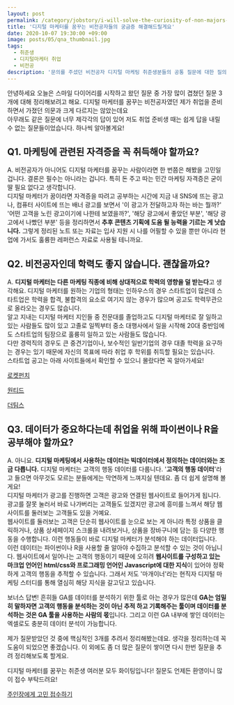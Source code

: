 ```yaml
---
layout: post
permalink: /category/jobstory/i-will-solve-the-curiosity-of-non-majors-who-dream-of-becoming-digital-marketer/
title: '디지털 마케터를 꿈꾸는 비전공자들의 궁금증 해결해드릴게요'
date: 2020-10-07 19:30:00 +09:00
image: posts/05/qna_thumbnail.jpg
tags:
  - 취준생
  - 디지털마케터 취업
  - 비전공
description: '문의를 주셨던 비전공자 디지털 마케팅 취준생분들의 공통 질문에 대한 질의응답입니다.'
---
```


안녕하세요 오늘은 스마일 다이어리를 시작하고 왔던 질문 중 가장 많이 겹쳤던 질문 3개에 대해 정리해보려고 해요. 디지털 마케터를 꿈꾸는 비전공자였던 제가 취업을 준비하면서 가졌던 의문과 크게 다르지는 않았는데요<br>
아무래도 같은 질문에 너무 제각각의 답이 있어 저도 취업 준비생 때는 쉽게 답을 내릴 수 없는 질문들이었습니다. 하나씩 알아볼게요!



## Q1. 마케팅에 관련된 자격증을 꼭 취득해야 할까요?

A. 비전공자가 아니어도 디지털 마케터를 꿈꾸는 사람이라면 한 번쯤은 해봤을 고민일 겁니다. 결론은 필수는 아니라는 겁니다. 특히 돈 주고 따는 민간 마케팅 자격증은 굳이 딸 필요 없다고 생각합니다. <br>디지털 마케터가 꿈이라면 자격증을 따려고 공부하는 시간에 지금 내 SNS에 뜨는 광고나, 컴퓨터 사이트에 뜨는 배너 광고를 보면서 '이 광고가 전달하고자 하는 바는 뭘까?' '어떤 고객을 노린 광고이기에 나한테 보였을까?', '해당 광고에서 좋았던 부분', '해당 광고에서 나빴던 부분' 등을 정리하면서 **추후 콘텐츠 기획에 도움 될 능력을 기르는 게 낫습니다.** 그렇게 정리된 노트 또는 자료는 입사 지원 시 나를 어필할 수 있을 뿐만 아니라 현업에 가서도 훌륭한 레퍼런스 자료로 사용될 테니까요.

## Q2. 비전공자인데 학력도 좋지 않습니다. 괜찮을까요?

A. **디지털 마케터는 다른 마케팅 직종에 비해 상대적으로 학력의 영향을 덜 받는다**고 생각해요. 디지털 마케터를 원하는 기업의 형태는 인하우스의 경우 스타트업이 많은데 스타트업은 학력을 합격, 불합격의 요소로 여기지 않는 경우가 많으며 공고도 학력무관으로 올라오는 경우도 많습니다.<br> 알고 지내는 디지털 마케터 지인들 중 전문대를 졸업하고도 디지털 마케터로 잘 일하고 있는 사람들도 많이 있고 고졸로 일찍부터 중소 대행사에서 일을 시작해 20대 중반임에도 스타트업의 팀장으로 훌륭히 일하고 있는 사람들도 많습니다.<br>
다만 경력직의 경우도 큰 중견기업이나, 보수적인 일반기업의 경우 대졸 학력을 요구하는 경우는 있기 때문에 자신의 목표에 따라 취업 후 학위를 취득할 필요는 있습니다.<br>스타트업 공고는 아래 사이트들에서 확인할 수 있으니 몰랐다면 꼭 알아가세요!

[로켓펀치](https://www.rocketpunch.com/jobs)

[원티드](https://www.wanted.co.kr/wdlist/523/1030?country=kr&job_sort=job.latest_order&years=-1&locations=all)

[더팀스](https://www.theteams.kr/results/recruit?search_query=%EB%A7%88%EC%BC%80%ED%8C%85)

## Q3. 데이터가 중요하다는데 취업을 위해 파이썬이나 R을 공부해야 할까요?

A. 아니요. **디지털 마케팅에서 사용하는 데이터는 빅데이터에서 정의하는 데이터와는 조금 다릅니다.** 디지털 마케터는 고객의 행동 데이터를 다룹니다. '**고객의 행동 데이터**'라고 들으면 아무것도 모르는 분들에게는 막연하게 느껴지실 텐데요. 좀 더 쉽게 설명해 볼게요!<br>
디지털 마케터가 광고를 진행하면 고객은 광고와 연결된 웹사이트로 들어가게 됩니다. 광고를 잘못 눌러서 바로 나가버리는 고객들도 있겠지만 광고에 흥미를 느껴서 해당 웹사이트를 둘러보는 고객들도 있을 거예요. <br>웹사이트를 둘러보는 고객은 단순히 웹사이트를 눈으로 보는 게 아니라 특정 상품을 클릭하거나, 상품 상세페이지 스크롤을 내려보거나, 상품을 장바구니에 담는 등 다양한 행동을 수행합니다. 이런 행동들이 바로 디지털 마케터가 분석해야 하는 데이터입니다.<br>
이런 데이터는 파이썬이나 R을 사용할 줄 알아야 수집하고 분석할 수 있는 것이 아닙니다. 웹사이트에서 일어나는 고객의 행동이기 때문에 오히려 **웹사이트를 구성하고 있는 마크업 언어인 html/css와 프로그래밍 언어인 Javascript에 대한 지식**이 있어야 정확하게 고객의 행동을 추적할 수 있습니다. 그래서 저도 '마개이너'라는 현직자 디지털 마케팅 스터디를 통해 열심히 해당 지식을 갈고닦고 있습니다.<br>

보너스 답변!
흔히들 GA를 데이터를 분석하기 위한 툴로 아는 경우가 많은데 **GA는 엄밀히 말하자면 고객의 행동을 분석하는 것이 아닌 추적 하고 기록해주는 툴이며 데이터를 분석하는 것은 GA 툴을 사용하는 사람의 몫**입니다. 그리고 이런 GA 내부에 쌓인 데이터는 엑셀로도 충분히 데이터 분석이 가능합니다.

제가 질문받았던 것 중에 핵심적인 3개를 추려서 정리해봤는데요. 생각을 정리하는데 꼭 도움이 되었으면 좋겠습니다. 이 외에도 좀 더 많은 질문이 쌓이면 다시 한번 질문을 추려 정리해보도록 할게요.<br>

디지털 마케터를 꿈꾸는 취준생 여러분 모두 화이팅입니다! 질문도 언제든 환영이니 많이 접수 부탁드려요!

[주인장에게 고민 접수하기](https://heejun.kim/contact)
